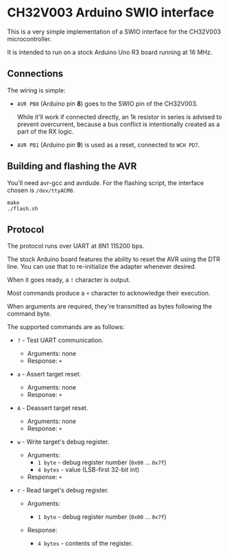 CH32V003 Arduino SWIO interface
===============================

This is a very simple implementation of a SWIO interface for the CH32V003
    microcontroller.

It is intended to run on a stock Arduino Uno R3 board running at 16 MHz.


Connections
-----------

The wiring is simple:

*   `AVR PB0` (Arduino pin __8__) goes to the SWIO pin of the CH32V003.

    While it'll work if connected directly, an 1k resistor in series is advised
    to prevent overcurrent, because a bus conflict is intentionally created as a
    part of the RX logic.

*   `AVR PB1` (Arduino pin __9__) is used as a reset, connected to `WCH PD7`.

Building and flashing the AVR
-----------------------------
You'll need avr-gcc and avrdude.
For the flashing script, the interface chosen is `/dev/ttyACM0`.

```
make
./flash.sh
````

Protocol
--------
The protocol runs over UART at 8N1 115200 bps.
    
The stock Arduino board features the ability to reset the AVR using the DTR
    line. You can use that to re-initialize the adapter whenever desired.

When it goes ready, a `!` character is output.

Most commands produce a `+` character to acknowledge their execution.

When arguments are required, they're transmitted as bytes following the command
    byte.

The supported commands are as follows:

* `?` - Test UART communication.
    * Arguments: none
    * Response: `+`

* `a` - Assert target reset.
    * Arguments: none
    * Response: `+`

* `A` - Deassert target reset.
    * Arguments: none
    * Response: `+`

* `w` - Write target's debug register.
    * Arguments:
        * `1 byte` - debug register number (`0x00` ... `0x7f`)
        * `4 bytes` - value (LSB-first 32-bit int)
    * Response: `+`

* `r` - Read target's debug register.
    * Arguments:
        * `1 byte` - debug register number (`0x00` ... `0x7f`)

    * Response:
        * `4 bytes` - contents of the register.


